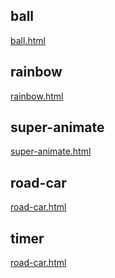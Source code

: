 ## ball
<a href="https://mihinov.github.io/-property-Tutorial-youtube/ball/ball.html">ball.html</a>

## rainbow
<a href="https://mihinov.github.io/-property-Tutorial-youtube/rainbow/rainbow.html">rainbow.html</a>

## super-animate
<a href="https://mihinov.github.io/-property-Tutorial-youtube/super-animate/super-animate.html">super-animate.html</a>

## road-car
<a href="https://mihinov.github.io/-property-Tutorial-youtube/road-car/road-car.html">road-car.html</a>

## timer
<a href="https://mihinov.github.io/-property-Tutorial-youtube/timer/timer.html">road-car.html</a>


